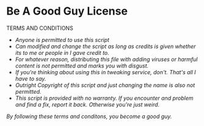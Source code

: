  # Be A Good Guy License
 
TERMS AND CONDITIONS

* *Anyone is permitted to use this script* 
* *Can modified and change the script as long as credits is given whether its to me or people in I gave credit to.*
* *For whatever reason, distributing this file with adding viruses or harmful content is not permitted and marks you with disgust.*
* *If you're thinking about using this in tweaking service, don't. That's all I have to say.*
* *Outright Copyright of this script and just changing the name is also not permitted.*
* *This script is provided with no warranty. If you encounter and problem and find a fix, report it back. Otherwise you're just weird.*

*By following these terms and conditons, you become a good guy.*
